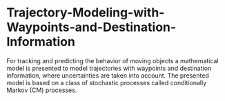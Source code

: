 # Trajectory-Modeling-with-Waypoints-and-Destination-Information
For tracking and predicting the behavior of moving objects a mathematical model is presented to model trajectories with waypoints and destination information, where uncertainties are taken into account. The presented model is based on a class of stochastic processes called conditionally Markov (CM) processes. 
